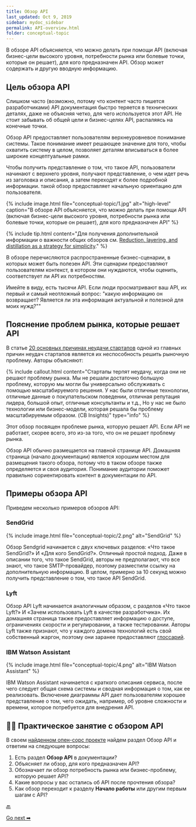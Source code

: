 ```yaml
---
title: Обзор API
last_updated: Oct 9, 2019
sidebar: mydoc_sidebar
permalink: API-overview.html
folder: conceptual-topic
---
```


В обзоре API объясняется, что можно делать при помощи API (включая бизнес-цели высокого уровня, потребности рынка или болевые точки, которые он решает), для кого предназначен API. Обзор может содержать и другую вводную информацию.

<a name="purpose"></a>
## Цель обзора API

Слишком часто (возможно, потому что контент часто пишется разработчиками) API документация быстро теряется в технических деталях, даже не объясняя четко, для чего используется этот API. Не стоит забывать об общей цели и бизнес-целях API, распаляясь на конечные точки.

Обзор API предоставляет пользователям верхнеуровневое понимание системы. Такое понимание имеет решающее значение для того, чтобы охватить систему в целом, позволяет деталям вписываться в более широкие концептуальные рамки.

Чтобы получить представление о том, что такое API, пользователи начинают с верхнего уровня, получают представление, о чем идет речь из заголовка и описания, а затем переходят к более подробной информации. такой обзор предоставляет начальную ориентацию для пользователя.

{% include image.html file="conceptual-topic/1.jpg" alt="high-level" caption="В обзоре API объясняется, что можно делать при помощи API (включая бизнес-цели высокого уровня, потребности рынка или болевые точки, которые он решает), для кого предназначен API" %}

{% include tip.html content="Для получения дополнительной информации о важности общих обзоров см. [Reduction, layering, and distillation as a strategy for simplicity](https://idratherbewriting.com/simplifying-complexity/reduction-layering-distillation.html)." %}

В обзоре перечисляются распространенные бизнес-сценарии, в которых может быть полезен API. Эти сценарии предоставляют пользователям контекст, в котором они нуждаются, чтобы оценить, соответствует ли API их потребностям.

Имейте в виду, есть тысячи API. Если люди просматривают ваш API, их первый и самый неотложный вопрос: "какую информацию он возвращает? Является ли эта информация актуальной и полезной для моих нужд?""

<a name="marketProblems"></a>
## Пояснение проблем рынка, которые решает API

В статье [20 основных причинах неудачи стартапов](https://www.cbinsights.com/research/startup-failure-reasons-top/) одной из главных причин неудач стартапов является их неспособность решить рыночную проблему. Авторы объясняют:

{% include callout.html content="Стартапы терпят неудачу, когда они не решают проблему рынка. Мы не решали достаточно большую проблему, которую мы могли бы универсально обслуживать с помощью масштабируемого решения. У нас были отличные технологии, отличные данные о покупательском поведении, отличная репутация лидера, большой опыт, отличные консультанты и т.д., Но у нас не было технологии или бизнес-модели, которая решала бы проблему масштабируемым образом. (CB Insights)" type="info" %}

Этот обзор посвящен проблеме рынка, которую решает API. Если API не работает, скорее всего, это из-за того, что он не решает проблему рынка.

Обзор API обычно размещается на главной странице API. Домашняя страница (начало документации) является хорошим местом для размещения такого обзора, потому что в таком обзоре также определяется и своя аудитория. Понимание аудитории поможет правильно сориентировать контент в документации по API.

<a name="samples"></a>
## Примеры обзора API

Приведем несколько примеров обзоров API:

<a name="SendGrid"></a>
### SendGrid

{% include image.html file="conceptual-topic/2.png" alt="SendGrid" %}


Обзор Sendgrid начинается с двух ключевых разделов: «Что такое SendGrid?» И «Для кого SendGrid?». Отличный простой подход. Даже в описании того, что такое SendGrid, авторы не предполагают, что все знают, что такое SMTP-провайдер, поэтому разместили ссылку на дополнительную информацию. В целом, примерно за 10 секунд можно получить представление о том, что такое API SendGrid.

<a name="Lyft"></a>
### Lyft



Обзор API Lyft начинается аналогичным образом, с разделов «Что такое Lyft?» И «Зачем использовать Lyft в качестве разработчика». Их домашняя страница также предоставляет информацию о доступе, ограничениях скорости и регулировании, а также тестировании. Авторы Lyft также признают, что у каждого домена технологий есть свой собственный жаргон, поэтому они заранее предоставляют [глоссарий](api-glossary.html).

<a name="IBM"></a>
### IBM Watson Assistant

{% include image.html file="conceptual-topic/4.png" alt="IBM Watson Assistant" %}


IBM Watson Assistant начинается с краткого описания сервиса, после чего следует общая схема системы и сводная информация о том, как ее реализовать. Включение диаграммы API дает пользователям хорошее представление о том, чего ожидать, например, об уровне сложности и времени, которое потребуется для внедрения API.

<a name="activity"></a>
## 👨‍💻 Практическое занятие с обзором API

В своем [найденном опен-сорс проекте](find-open-source-project.html) найдем раздел Обзор API и ответим на следующие вопросы:

1. Есть раздел **Обзор API** в документации?
2. Объясняет ли обзор, для кого предназначен API?
3. Обозначает ли обзор потребность рынка или бизнес-проблему, которую решает API?
4. Какие вопросы у вас остались об API после прочтения обзора?
5. Как обзор переходит к разделу **Начало работы** или другим первым шагам с API?

[🔙](user-guide-topics.html)

[Go next ➡](getting-started.html)
